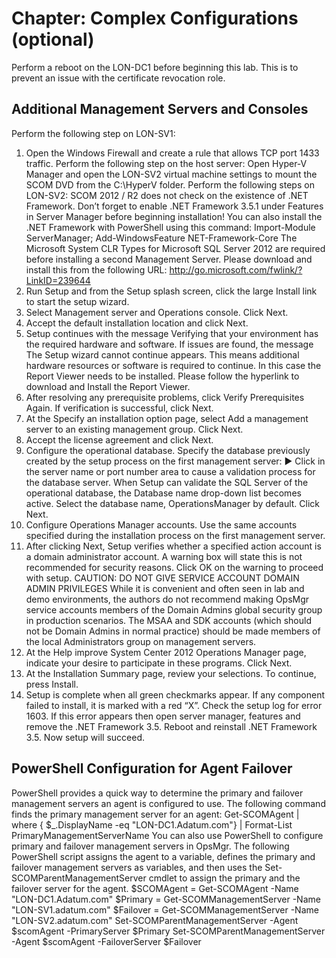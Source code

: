 # Chapter: Complex Configurations (optional)

Perform a reboot on the LON-DC1 before beginning this lab. This is to prevent an issue with the certificate revocation role.

## Additional Management Servers and Consoles
Perform the following step on LON-SV1:
1. Open the Windows Firewall and create a rule that allows TCP port 1433 traffic.
Perform the following step on the host server:
Open Hyper-V Manager and open the LON-SV2 virtual machine settings to mount the SCOM DVD from the C:\HyperV folder.
Perform the following steps on LON-SV2:
SCOM 2012 / R2 does not check on the existence of .NET Framework. Don’t forget to enable  .NET Framework 3.5.1 under Features in Server Manager before beginning installation!
You can also install the .NET Framework with PowerShell using this command:
Import-Module ServerManager; Add-WindowsFeature NET-Framework-Core
The Microsoft System CLR Types for Microsoft SQL Server 2012 are required before installing a second Management Server. Please download and install this from the following URL:
http://go.microsoft.com/fwlink/?LinkID=239644
1. Run Setup and from the Setup splash screen, click the large Install link to start the setup wizard.
2. Select Management server and Operations console. Click Next.
3. Accept the default installation location and click Next.
4. Setup continues with the message Verifying that your environment has the required hardware and software. If issues are found, the message The Setup wizard cannot continue appears. This means additional hardware resources or software is required to continue. In this case the Report Viewer needs to be installed. Please follow the hyperlink to download and Install the Report Viewer.
5. After resolving any prerequisite problems, click Verify Prerequisites Again. If verification is successful, click Next. 
6. At the Specify an installation option page, select Add a management server to an existing management group. Click Next. 
7. Accept the license agreement and click Next. 
8. Configure the operational database. Specify the database previously created by the setup process on the first management server:
▶ Click in the server name or port number area to cause a validation process for the database server. When Setup can validate the SQL Server of the operational database, the Database name drop-down list becomes active. Select the database name, OperationsManager by default. Click Next. 
9. Configure Operations Manager accounts. Use the same accounts specified during the installation process on the first management server.
10. After clicking Next, Setup verifies whether a specified action account is a domain administrator account. A warning box will state this is not recommended for security reasons. Click OK on the warning to proceed with setup.
CAUTION: DO NOT GIVE SERVICE ACCOUNT DOMAIN ADMIN PRIVILEGES   While it is convenient and often seen in lab and demo environments, the authors do not recommend making OpsMgr service accounts members of the Domain Admins global security group in production scenarios. The MSAA and SDK accounts (which should not be Domain Admins in normal practice) should be made members of the local Administrators group on management servers.
11. At the Help improve System Center 2012 Operations Manager page, indicate your desire to participate in these programs. Click Next.
12. At the Installation Summary page, review your selections. To continue, press Install.
13. Setup is complete when all green checkmarks appear. If any component failed to install, it is marked with a red “X”. Check the setup log for error 1603. If this error appears then open server manager, features and remove the .NET Framework 3.5. Reboot and reinstall .NET Framework 3.5. Now setup will succeed.

## PowerShell Configuration for Agent Failover
PowerShell provides a quick way to determine the primary and failover management servers an agent is configured to use. The following command finds the primary management server for an agent:
Get-SCOMAgent | where { $_.DisplayName -eq "LON-DC1.Adatum.com"} |
Format-List PrimaryManagementServerName
You can also use PowerShell to configure primary and failover management servers in OpsMgr. The following PowerShell script assigns the agent to a variable, defines the primary and failover management servers as variables, and then uses the Set-SCOMParentManagementServer cmdlet to assign the primary and the failover server for the agent.
$SCOMAgent = Get-SCOMAgent -Name "LON-DC1.Adatum.com"
$Primary = Get-SCOMManagementServer -Name "LON-SV1.adatum.com"
$Failover = Get-SCOMManagementServer -Name "LON-SV2.adatum.com"
Set-SCOMParentManagementServer -Agent $scomAgent -PrimaryServer $Primary
Set-SCOMParentManagementServer -Agent $scomAgent -FailoverServer $Failover
